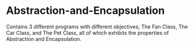 # Abstraction-and-Encapsulation
Contains 3 different programs with different objectives; The Fan Class, The Car Class, and The Pet Class, all of which exhibits the properties of Abstraction and Encapsulation.
